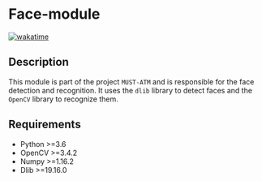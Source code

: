 # Face-module
[![wakatime](https://wakatime.com/badge/user/5cfddb9c-d0f0-4d5b-bf41-13cc6c3aeccd/project/ded00d1e-3852-40f9-9b8d-1d9cb720db69.svg)](https://wakatime.com/badge/user/5cfddb9c-d0f0-4d5b-bf41-13cc6c3aeccd/project/ded00d1e-3852-40f9-9b8d-1d9cb720db69)

## Description
This module is part of the project `MUST-ATM` and is responsible for the face detection and recognition. It uses the `dlib` library to detect faces and the `OpenCV` library to recognize them.

## Requirements
- Python >=3.6
- OpenCV >=3.4.2
- Numpy >=1.16.2
- Dlib >=19.16.0
